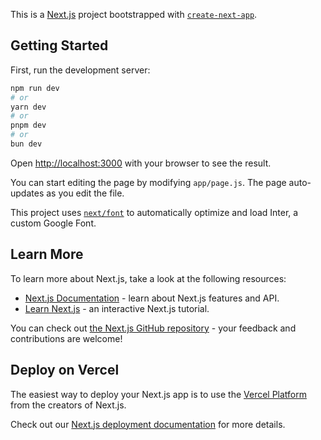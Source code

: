 This is a [Next.js](https://nextjs.org/) project bootstrapped with [`create-next-app`](https://github.com/vercel/next.js/tree/canary/packages/create-next-app).

## Getting Started

First, run the development server:

```bash
npm run dev
# or
yarn dev
# or
pnpm dev
# or
bun dev
```

Open [http://localhost:3000](http://localhost:3000) with your browser to see the result.

You can start editing the page by modifying `app/page.js`. The page auto-updates as you edit the file.

This project uses [`next/font`](https://nextjs.org/docs/basic-features/font-optimization) to automatically optimize and load Inter, a custom Google Font.

## Learn More

To learn more about Next.js, take a look at the following resources:

- [Next.js Documentation](https://nextjs.org/docs) - learn about Next.js features and API.
- [Learn Next.js](https://nextjs.org/learn) - an interactive Next.js tutorial.

You can check out [the Next.js GitHub repository](https://github.com/vercel/next.js/) - your feedback and contributions are welcome!

## Deploy on Vercel

The easiest way to deploy your Next.js app is to use the [Vercel Platform](https://vercel.com/new?utm_medium=default-template&filter=next.js&utm_source=create-next-app&utm_campaign=create-next-app-readme) from the creators of Next.js.

Check out our [Next.js deployment documentation](https://nextjs.org/docs/deployment) for more details.


<!-- 


  const isSystemEnableDarkMode = useMediaQuery("(prefers-color-scheme: dark)");
  // const getLocalStorageMode = () => {
  //   if (typeof  window !== "undefined") {
  //     const mode = localStorage.getItem("mode");
  //     return mode === "dark" ? "dark" : "light";
  //   }else{
  //     return prefersDarkMode === 'dark' ? 'dark': 'light';
  //   }
  // };

  //-----------Dark mode -----
  const defaultMode = isSystemEnableDarkMode ? "dark" : "light";

  const [mode, setMode] = useState(defaultMode);
  useEffect(() => {
    localStorage.setItem("mode", mode);
  }, [mode]);

  const modeChangeHandler = () => {
    let currentMode = mode == "light" ? "dark" : "light";
    setMode(currentMode);

    window.location.reload();
  };

  useEffect(() => {
    const localStorageMode = localStorage.getItem("mode");
    if (localStorageMode) {
      setMode(localStorageMode);
    } else {
      isSystemEnableDarkMode ? setMode("dark") : setMode("light");
    }

    // console.info(isSystemEnableDarkMode, localStorageMode);

    // const localStorageDark = localStorageMode === "dark";

    // if (dark !== localStorageDark) {
    //   localStorage.setItem("mode", dark ? "dark" : "light");
    //   // Reload the page only if the localStorage mode and current state are different
    //   if (localStorageDark !== null) {
    //     window.location.reload();
    //   }
    // }
  }, [isSystemEnableDarkMode]);
 -->













 <!-- 
 --------------------login page 



 import { Box, Grid, Stack, Typography } from "@mui/material";
import Image from "next/image";
import React from "react";
import { green } from "@mui/material/colors";
import { ToastContainer } from "react-toastify";
import "react-toastify/dist/ReactToastify.css";

import LoginSVG from "@/components/LoginSVG/LoginSVG";
import Login from "@/components/Form/Login";

export default function MyLogin() {
  return (
    <Stack
      direction="row"
      alignItems="center"
      justifyContent="center"
      sx={{ height: "100vh", width: "100vw", }}
    >
      <Grid
        container
        sx={{ display: "flex", justifyContent: "center", alignItems: "center" }}
      >
        <Grid item xs={12} md={4}>
          <Stack sx={{ px: 2 }} direction="column" spacing={2} alignItems={"center"}>
            <Stack
              direction="column"
              alignItems="center"
              sx={{ alignSelf: "center" }}
            >
              <Image
                width={60}
                height={60}
                src="/bdLogo.svg"
                spacing={2}
                alt="ministry of power logo"
              />
              <Typography sx={{ mt: 1 }} variant="body1">
                বিদ্যুৎ জ্বালানি ও খনিজ সম্পদ মন্ত্রণালয়
              </Typography>
            </Stack>
            <Box>
              <Box>
                <Typography fontWeight={300} variant="subtitle2">
                  Welcome back!
                </Typography>
                <Typography fontWeight={700} variant="h6" sx={{ mb: 4 }}>
                  Login to your account.
                </Typography>
              </Box>
              <Login />
              <ToastContainer />
              <Typography variant="caption" sx={{ textAlign: "center" }}>
                Don`t have an account?{" "}
                <span style={{ color: green[900], fontWeight: 600 }}>
                  Sign up
                </span>
              </Typography>
            </Box>
          </Stack>
          <Typography sx={{ fontSize: 12, mt: 8, textAlign: "center" }}>
            © 2023, All Rights Reserved. Developed By{" "}
            <span style={{ color: "#00ACF3" }}>Digicon Technologies ltd.</span>
          </Typography>
        </Grid>
        <Grid sx={{ display: { xs: "none", md: "block" } }} item xs={7}>
          {/* Login SVG */}
          <LoginSVG />
        </Grid>
      </Grid>
    </Stack>
  );
}

  -->